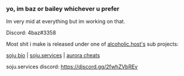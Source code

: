 ### yo, im baz or bailey whichever u prefer

Im very mid at everything but im working on that.

Discord:  4baz#3358

Most shit i make is released under one of   [alcoholic.host's](https://alcoholic.host/) sub projects:


[soju bio](https://soju.me/) | [soju.services](https://soju.services/) | [aurora cheats](https://soju.services/)



soju.services discord: https://discord.gg/2fwhZVbREv


